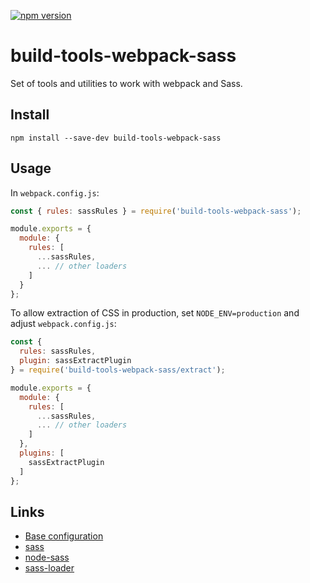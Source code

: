 [![npm version](https://badge.fury.io/js/build-tools-webpack-sass.svg)](https://npmjs.com/package/build-tools-webpack-sass)

# build-tools-webpack-sass

Set of tools and utilities to work with webpack and Sass.

## Install

```
npm install --save-dev build-tools-webpack-sass
```

## Usage

In `webpack.config.js`:

```javascript
const { rules: sassRules } = require('build-tools-webpack-sass');

module.exports = {
  module: {
    rules: [
      ...sassRules,
      ... // other loaders
    ]
  }
};
```

To allow extraction of CSS in production, set `NODE_ENV=production` and adjust `webpack.config.js`:

```javascript
const {
  rules: sassRules,
  plugin: sassExtractPlugin
} = require('build-tools-webpack-sass/extract');

module.exports = {
  module: {
    rules: [
      ...sassRules,
      ... // other loaders
    ]
  },
  plugins: [
    sassExtractPlugin
  ]
};
```

## Links

- [Base configuration](https://github.com/adidas/js-build-tools/tree/master/packages/build-tools-webpack-sass)
- [sass](http://sass-lang.com/)
- [node-sass](https://github.com/sass/node-sass)
- [sass-loader](https://github.com/webpack-contrib/sass-loader)
